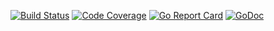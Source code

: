 [![Build Status](https://travis-ci.org/smartystreets/listeners.svg?branch=master)](https://travis-ci.org/smartystreets/listeners)
[![Code Coverage](https://codecov.io/gh/smartystreets/listeners/branch/master/graph/badge.svg)](https://codecov.io/gh/smartystreets/listeners)
[![Go Report Card](https://goreportcard.com/badge/github.com/smartystreets/listeners)](https://goreportcard.com/report/github.com/smartystreets/listeners)
[![GoDoc](https://godoc.org/github.com/smartystreets/listeners?status.svg)](http://godoc.org/github.com/smartystreets/listeners)
